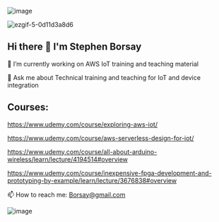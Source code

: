 ![image](https://user-images.githubusercontent.com/16296900/152265906-b81a1fda-7483-4bfc-8537-a8a195d35ae4.png)

![ezgif-5-0d11d3a8d6](https://user-images.githubusercontent.com/16296900/152267669-32a10f21-0ffa-40bc-a67c-a72c5eb9b999.gif)



## Hi there 👋 I'm Stephen Borsay

🔭 I’m currently working on AWS IoT training and teaching material

💬 Ask me about Technical training and teaching for IoT and device integration

## Courses:

https://www.udemy.com/course/exploring-aws-iot/

https://www.udemy.com/course/aws-serverless-design-for-iot/

https://www.udemy.com/course/all-about-arduino-wireless/learn/lecture/4194514#overview

https://www.udemy.com/course/inexpensive-fpga-development-and-prototyping-by-example/learn/lecture/3676838#overview


📫 How to reach me: Borsay@gmail.com

![image](https://user-images.githubusercontent.com/16296900/152218861-32746953-e7bc-4981-b71e-84fc3d45febd.png)


<!--
**sborsay/sborsay** is a ✨ _special_ ✨ repository because its `README.md` (this file) appears on your GitHub profile.

Here are some ideas to get you started:

- 🔭 I’m currently working on ...
- 🌱 I’m currently learning ...
- 👯 I’m looking to collaborate on ...
- 🤔 I’m looking for help with ...
- 💬 Ask me about ...
- 📫 How to reach me: ...
- 😄 Pronouns: ...
- ⚡ Fun fact: ...
-->
